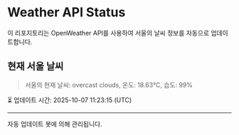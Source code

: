 
# Weather API Status

이 리포지토리는 OpenWeather API를 사용하여 서울의 날씨 정보를 자동으로 업데이트합니다.

## 현재 서울 날씨
> 서울의 현재 날씨: overcast clouds, 온도: 18.63°C, 습도: 99%

⏳ 업데이트 시간: 2025-10-07 11:23:15 (UTC)

---
자동 업데이트 봇에 의해 관리됩니다.
